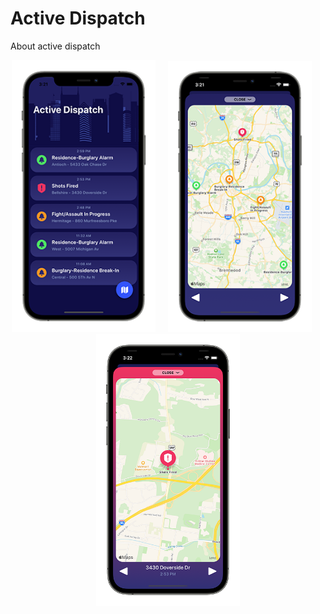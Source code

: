 # Active Dispatch
About active dispatch  
<p align="center">
<img src="img/activedispatch1.png" width="230">&nbsp;&nbsp;&nbsp;&nbsp;&nbsp;<img src="img/activedispatch2.png" width="230">&nbsp;&nbsp;&nbsp;&nbsp;&nbsp;<img src="img/activedispatch3.png" width="230">
</p>